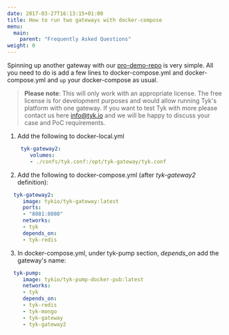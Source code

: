 ```yaml
---
date: 2017-03-27T16:13:15+01:00
title: How to run two gateways with docker-compose
menu:
  main:
    parent: "Frequently Asked Questions"
weight: 0 
---
```



Spinning up another gateway with our [pro-demo-repo](https://github.com/TykTechnologies/tyk-pro-docker-demo) is very simple. 
All you need to do is add a few lines to docker-compose.yml and docker-compose.yml and `up` your docker-compose as usual.

> **Please note**: This will only work with an appropriate license. The free license is for development purposes and would allow running Tyk's platform with one gateway. If you want to test Tyk with more please contact us here  info@tyk.io and we will be happy to discuss your case and PoC requirements.



1. Add the following to docker-local.yml
    ```yml
     tyk-gateway2:
        volumes:
        - ./confs/tyk.conf:/opt/tyk-gateway/tyk.conf
    ```

2. Add the following to docker-compose.yml (after _tyk-gateway2_ definition):
```yml
  tyk-gateway2:
     image: tykio/tyk-gateway:latest
     ports:
     - "8081:8080"
     networks:
     - tyk
     depends_on:
     - tyk-redis
```

3. In docker-compose.yml, under tyk-pump section, _depends_on_ add the gateway's name:
```yml
  tyk-pump:
     image: tykio/tyk-pump-docker-pub:latest
     networks:
     - tyk
     depends_on:
     - tyk-redis
     - tyk-mongo
     - tyk-gateway
     - tyk-gateway2
```

